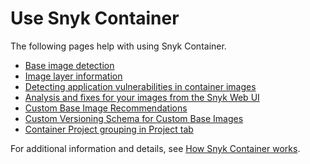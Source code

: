 # Use Snyk Container

The following pages help with using Snyk Container.

* [Base image detection](base-image-detection.md)
* [Image layer information](image-layer-information.md)
* [Detecting application vulnerabilities in container images](detecting-application-vulnerabilities-in-container-images.md)
* [Analysis and fixes for your images from the Snyk Web UI](analysis-and-remediation-for-your-images-from-the-snyk-app.md)
* [Custom Base Image Recommendations](custom-base-image-recommendations/)
* [Custom Versioning Schema for Custom Base Images](custom-base-image-recommendations/custom-versioning-schema-for-custom-base-images.md)
* [Container Project grouping in Project tab](container-project-grouping-in-project-tab.md)

For additional information and details, see [How Snyk Container works](../../../scan-containers/how-snyk-container-works/).
